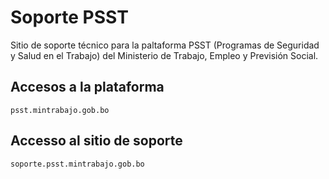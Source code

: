 # Soporte PSST

Sitio de soporte técnico para la paltaforma PSST (Programas de Seguridad y Salud en el Trabajo) del Ministerio de Trabajo, Empleo y Previsión Social.

## Accesos a la plataforma

```
psst.mintrabajo.gob.bo
```

## Accesso al sitio de soporte

```
soporte.psst.mintrabajo.gob.bo
```